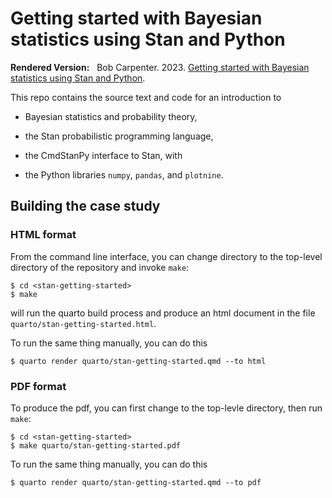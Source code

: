 # Getting started with Bayesian statistics using Stan and Python

**Rendered Version:** &nbsp; Bob Carpenter. 2023. [Getting started with Bayesian statistics using Stan and Python](https://bob-carpenter.github.io/stan-getting-started/stan-getting-started.html).

This repo contains the source text and code for an introduction to

* Bayesian statistics and probability theory,

* the Stan probabilistic programming language,

* the CmdStanPy interface to Stan, with

* the Python libraries `numpy`, `pandas`, and `plotnine`.


## Building the case study

### HTML format

From the command line interface, you can change directory to the
top-level directory of the repository and invoke `make`:

```
$ cd <stan-getting-started>
$ make
```

will run the quarto build process and produce an html document in the
file `quarto/stan-getting-started.html`.  

To run the same thing manually, you can do this

```
$ quarto render quarto/stan-getting-started.qmd --to html 
```

### PDF format

To produce the pdf, you can first change to the top-levle directory,
then run `make`:

```
$ cd <stan-getting-started>
$ make quarto/stan-getting-started.pdf
```

To run the same thing manually, you can do this

```
$ quarto render quarto/stan-getting-started.qmd --to pdf
```



